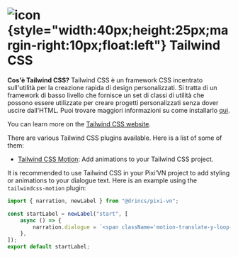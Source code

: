 # ![icon](/tailwindcss.svg){style="width:40px;height:25px;margin-right:10px;float:left"} Tailwind CSS

**Cos'è Tailwind CSS?** Tailwind CSS è un framework CSS incentrato sull'utilità per la creazione rapida di design personalizzati. Si tratta di un framework di basso livello che fornisce un set di classi di utilità che possono essere utilizzate per creare progetti personalizzati senza dover uscire dall'HTML. Puoi trovare maggiori informazioni su come installarlo [qui](https://tailwindcss.com/docs/installation).

You can learn more on the [Tailwind CSS website](https://tailwindcss.com/).

There are various Tailwind CSS plugins available. Here is a list of some of them:

- [Tailwind CSS Motion](https://docs.rombo.co/tailwind): Add animations to your Tailwind CSS project.

It is recommended to use Tailwind CSS in your Pixi’VN project to add styling or animations to your dialogue text. Here is an example using the `tailwindcss-motion` plugin:

```ts [labels/startLabel.ts]
import { narration, newLabel } from "@drincs/pixi-vn";

const startLabel = newLabel("start", [
    async () => {
        narration.dialogue = `<span className='motion-translate-y-loop-25'>Hello</span>, welcome to the game!`;
    },
]);
export default startLabel;
```
